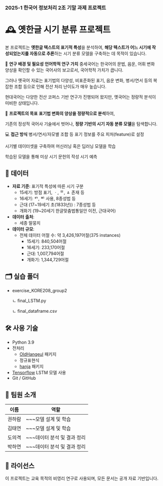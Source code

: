 ### 2025-1 한국어 정보처리 2조 기말 과제 프로젝트


# 🕰️ 옛한글 시기 분류 프로젝트
본 프로젝트는 **옛한글 텍스트의 표기적 특성**을 분석하여, 
**해당 텍스트가 어느 시기에 작성되었는지를 자동으로 추론**하는 시기 분류 모델을 구축하는 데 목적이 있습니다.

📌 **연구 배경 및 필요성**
**언어학적 연구 가치**
중세국어는 한국어의 문법, 음운, 어휘 변화 양상을 확인할 수 있는 국어사의 보고로서, 국어학적 가치가 큽니다.

그러나 옛국어 자료는 표기법의 다양성, 비표준화된 표기, 음운 변화, 병서/연서 등의 복잡한 조합 등으로 인해 
전산 처리 난이도가 매우 높습니다.

현대국어는 다양한 전산 코퍼스 기반 연구가 진행되어 왔지만, 옛국어는 정량적 분석이 미비한 상태입니다.

🎯 **프로젝트의 목표**
**표기법 변화의 양상을 정량적으로 분석**하여,

기존의 정성적 국어사 기술에서 벗어나, **정량 기반의 시기 자동 분류 모델**을 탐색합니다.

💻 **접근 방식**
병서/연서/자모별 조합 등 표기 정보를 주요 피처(feature)로 설정

시기별 데이터셋을 구축하여 머신러닝 혹은 딥러닝 모델을 학습

학습된 모델을 통해 미상 시기 문헌의 작성 시기 예측

## 🧩 데이터

- **자료 기준**: 표기적 특성에 따른 시기 구분
  - 15세기: 방점 표기, ㆍ, ᅙ, ㅿ 존재 등
  - 16세기: ᄞ, ᄢ 사용, 8종성법 등
  - 근대 (17~19세기 초(1833년)) : 7종성법 등
  - 개화기 (19~20세기 한글맞춤법통일안 이전, 근대국어)
- **데이터 출처**:
  - 세종 말뭉치
- **데이터 규모**:
  - 전체 데이터 어절 수: 약 3,426,197어절(375 instances)
    - 15세기: 840,504어절
    - 16세기: 233,170어절
    - 근대: 1,007,794어절
    - 개화기: 1,344,729어절

## 🗂️ 실습 폴더

- exercise_KORE208_group2

  ㄴ final_LSTM.py
  
  ㄴ final_dataframe.csv


## 🛠️ 사용 기술

- Python 3.9
- 전처리
  - [OldHangeul](https://pypi.org/project/OldHangeul/) 패키지
  - 정규표현식
  - [hanja](https://pypi.org/project/hanja/) 패키지
- [Tensorflow](https://github.com/keras-team/keras.git) LSTM 모델 사용
- Git / GitHub


## 👥 팀원 소개

| 이름 | 역할 |
|------|------|
| 권하람 | ~~~모델 설계 및 학습 |
| 김태연 | ~~~모델 설계 및 학습 |
| 도의격 | ~~~데이터 분석 및 결과 정리 |
| 박하연 | ~~~데이터 분석 및 결과 정리 |

## 📄 라이선스

이 프로젝트는 교육 목적의 비영리 연구로 사용되며, 모든 문서는 공개 자료 기반입니다.

